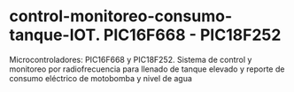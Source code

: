 # control-monitoreo-consumo-tanque-IOT. PIC16F668 - PIC18F252
Microcontroladores:  PIC16F668 y PIC18F252. Sistema de control y monitoreo por radiofrecuencia para llenado de tanque elevado y reporte de consumo eléctrico de motobomba y nivel de agua
